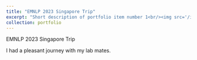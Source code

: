 ```yaml
---
title: "EMNLP 2023 Singapore Trip"
excerpt: "Short description of portfolio item number 1<br/><img src='/images/emnlp2023.jpg'>"
collection: portfolio
---
```


EMNLP 2023 Singapore Trip

I had a pleasant journey with my lab mates.
